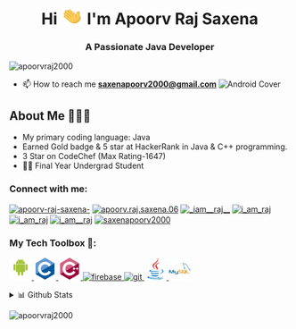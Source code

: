 <h1 align="center">Hi <img src="https://raw.githubusercontent.com/ABSphreak/ABSphreak/master/gifs/Hi.gif"  height="30" width="40"> I'm Apoorv Raj Saxena</h1>
<h3 align="center">A Passionate Java Developer</h3>

<p align="left"> <img src="https://komarev.com/ghpvc/?username=apoorvraj2000&label=Profile%20views&color=0e75b6&style=flat" alt="apoorvraj2000" /> </p>


- 📫 How to reach me **saxenapoorv2000@gmail.com**
![Android Cover](https://user-images.githubusercontent.com/71177837/127157250-5a6a3b8f-df66-4fc9-b6f7-f5e36c16fb21.jpg)

## About Me 🤷🏻‍♂️
* My primary coding language: Java
* Earned Gold badge & 5 star at HackerRank in Java & C++ programming.
* 3 Star on CodeChef (Max Rating-1647)
* 🧑‍🎓 Final Year Undergrad Student

<h3 align="left">Connect with me:</h3>
<p align="left">
<a href="https://linkedin.com/in/apoorv-raj-saxena-" target="blank"><img align="center" src="https://raw.githubusercontent.com/rahuldkjain/github-profile-readme-generator/master/src/images/icons/Social/linked-in-alt.svg" alt="apoorv-raj-saxena-" height="30" width="40" /></a>
<a href="https://fb.com/apoorv.raj.saxena.06" target="blank"><img align="center" src="https://raw.githubusercontent.com/rahuldkjain/github-profile-readme-generator/master/src/images/icons/Social/facebook.svg" alt="apoorv.raj.saxena.06" height="30" width="40" /></a>
<a href="https://instagram.com/_iam__raj__" target="blank"><img align="center" src="https://raw.githubusercontent.com/rahuldkjain/github-profile-readme-generator/master/src/images/icons/Social/instagram.svg" alt="_iam__raj__" height="30" width="40" /></a>
<a href="https://www.codechef.com/users/i_am_raj" target="blank"><img align="center" src="https://cdn.jsdelivr.net/npm/simple-icons@3.1.0/icons/codechef.svg" alt="i_am_raj" height="30" width="40" /></a>
<a href="https://www.hackerrank.com/i_am_raj" target="blank"><img align="center" src="https://raw.githubusercontent.com/rahuldkjain/github-profile-readme-generator/master/src/images/icons/Social/hackerrank.svg" alt="i_am_raj" height="30" width="40" /></a>
<a href="https://codeforces.com/profile/i_am__raj" target="blank"><img align="center" src="https://cdn.jsdelivr.net/npm/simple-icons@3.0.1/icons/codeforces.svg" alt="i_am__raj" height="30" width="40" /></a>
<a href="https://leetcode.com/iam_raj/" target="blank"><img align="center" src="https://raw.githubusercontent.com/rahuldkjain/github-profile-readme-generator/master/src/images/icons/Social/leet-code.svg" alt="saxenapoorv2000" height="30" width="40" /></a>
</p>

<h3 align="left">My Tech Toolbox 🧰:</h3>
<p align="left"> <a href="https://developer.android.com" target="_blank"> <img src="https://raw.githubusercontent.com/devicons/devicon/master/icons/android/android-original-wordmark.svg" alt="android" width="40" height="40"/> </a> <a href="https://www.cprogramming.com/" target="_blank"> <img src="https://raw.githubusercontent.com/devicons/devicon/master/icons/c/c-original.svg" alt="c" width="40" height="40"/> </a> <a href="https://www.w3schools.com/cpp/" target="_blank"> <img src="https://raw.githubusercontent.com/devicons/devicon/master/icons/cplusplus/cplusplus-original.svg" alt="cplusplus" width="40" height="40"/> </a> <a href="https://firebase.google.com/" target="_blank"> <img src="https://www.vectorlogo.zone/logos/firebase/firebase-icon.svg" alt="firebase" width="40" height="40"/> </a> <a href="https://git-scm.com/" target="_blank"> <img src="https://www.vectorlogo.zone/logos/git-scm/git-scm-icon.svg" alt="git" width="40" height="40"/> </a> <a href="https://www.java.com" target="_blank"> <img src="https://raw.githubusercontent.com/devicons/devicon/master/icons/java/java-original.svg" alt="java" width="40" height="40"/> </a> <a href="https://www.mysql.com/" target="_blank"> <img src="https://raw.githubusercontent.com/devicons/devicon/master/icons/mysql/mysql-original-wordmark.svg" alt="mysql" width="40" height="40"/> </a> </p>

 <details>
<summary>📊 Github Stats</summary>
<p>&nbsp;<img align="center" src="https://github-readme-stats.vercel.app/api?username=apoorvraj2000&show_icons=true&locale=en" alt="apoorvraj2000" /></p>
</details>
<p><img align="left" src="https://github-readme-stats.vercel.app/api/top-langs?username=apoorvraj2000&show_icons=true&locale=en&layout=compact" alt="apoorvraj2000" /></p>
